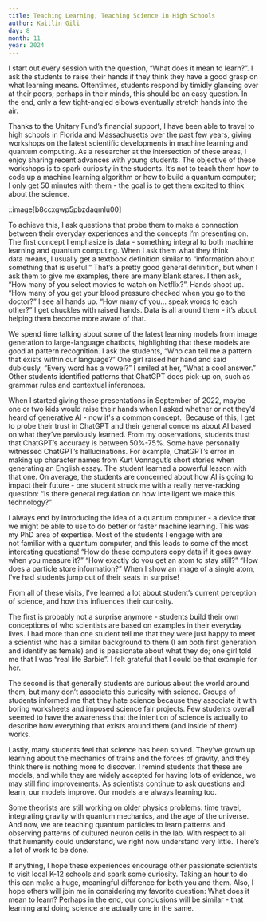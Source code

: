 ```yaml
---
title: Teaching Learning, Teaching Science in High Schools
author: Kaitlin Gili 
day: 8
month: 11
year: 2024
---
```


I start out every session with the question, “What does it mean to learn?”. I ask the students to raise their hands if they think they have a good grasp on what learning means. Oftentimes, students respond by timidly glancing over at their peers; perhaps in their minds, this should be an easy question. In the end, only a few tight-angled elbows eventually stretch hands into the air. 

Thanks to the Unitary Fund’s financial support, I have been able to travel to high schools in Florida and Massachusetts over the past few years, giving workshops on the latest scientific developments in machine learning and quantum computing. As a researcher at the intersection of these areas, I enjoy sharing recent advances with young students. The objective of these workshops is to spark curiosity in the students. It’s not to teach them how to code up a machine learning algorithm or how to build a quantum computer; I only get 50 minutes with them - the goal is to get them excited to think about the science. 

::image[b8ccxgwp5pbzdaqmlu00]

To achieve this, I ask questions that probe them to make a connection between their everyday experiences and the concepts I’m presenting on. The first concept I emphasize is data - something integral to both machine learning and quantum computing. When I ask them what they think data means, I usually get a textbook definition similar to “information about something that is useful.” That’s a pretty good general definition, but when I ask them to give me examples, there are many blank stares. I then ask, “How many of you select movies to watch on Netflix?”. Hands shoot up. “How many of you get your blood pressure checked when you go to the doctor?” I see all hands up. “How many of you… speak words to each other?” I get chuckles with raised hands. Data is all around them - it’s about helping them become more aware of that. 

We spend time talking about some of the latest learning models from image generation to large-language chatbots, highlighting that these models are good at pattern recognition. I ask the students, “Who can tell me a pattern that exists within our language?” One girl raised her hand and said dubiously, “Every word has a vowel?” I smiled at her, “What a cool answer.” Other students identified patterns that ChatGPT does pick-up on, such as grammar rules and contextual inferences. 

When I started giving these presentations in September of 2022, maybe one or two kids would raise their hands when I asked whether or not they’d heard of generative AI - now it's a common concept.  Because of this, I get to probe their trust in ChatGPT and their general concerns about AI based on what they’ve previously learned. From my observations, students trust that ChatGPT’s accuracy is between 50%-75%. Some have personally witnessed ChatGPT’s hallucinations. For example, ChatGPT’s error in making up character names from Kurt Vonnagut’s short stories when generating an English essay. The student learned a powerful lesson with that one. On average, the students are concerned about how AI is going to impact their future - one student struck me with a really nerve-racking question: “Is there general regulation on how intelligent we make this technology?”

I always end by introducing the idea of a quantum computer - a device that we might be able to use to do better or faster machine learning. This was my PhD area of expertise. Most of the students I engage with are not familiar with a quantum computer, and this leads to some of the most interesting questions! “How do these computers copy data if it goes away when you measure it?” “How exactly do you get an atom to stay still?” “How does a particle store information?” When I show an image of a single atom, I’ve had students jump out of their seats in surprise! 

From all of these visits, I’ve learned a lot about student’s current perception of science, and how this influences their curiosity. 

The first is probably not a surprise anymore - students build their own conceptions of who scientists are based on examples in their everyday lives. I had more than one student tell me that they were just happy to meet a scientist who has a similar background to them (I am both first generation and identify as female) and is passionate about what they do; one girl told me that I was “real life Barbie”. I felt grateful that I could be that example for her. 

The second is that generally students are curious about the world around them, but many don’t associate this curiosity with science. Groups of students informed me that they hate science because they associate it with boring worksheets and imposed science fair projects. Few students overall seemed to have the awareness that the intention of science is actually to describe how everything that exists around them (and inside of them) works. 

Lastly, many students feel that science has been solved. They’ve grown up learning about the mechanics of trains and the forces of gravity, and they think there is nothing more to discover. I remind students that these are models, and while they are widely accepted for having lots of evidence, we may still find improvements. As scientists continue to ask questions and learn, our models improve. Our models are always learning too. 

Some theorists are still working on older physics problems: time travel, integrating gravity with quantum mechanics, and the age of the universe. And now, we are teaching quantum particles to learn patterns and observing patterns of cultured neuron cells in the lab. With respect to all that humanity could understand, we right now understand very little. There’s a lot of work to be done. 

If anything, I hope these experiences encourage other passionate scientists to visit local K-12 schools and spark some curiosity. Taking an hour to do this can make a huge, meaningful difference for both you and them. Also, I hope others will join me in considering my favorite question: What does it mean to learn? Perhaps in the end, our conclusions will be similar - that learning and doing science are actually one in the same.
